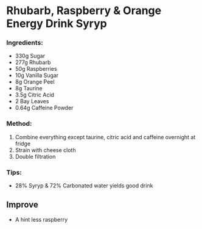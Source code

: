 # Rhubarb, Raspberry & Orange Energy Drink Syryp

### Ingredients:
- 330g Sugar
- 277g Rhubarb
- 50g Raspberries
- 10g Vanilla Sugar
- 8g Orange Peel 
- 8g Taurine
- 3.5g Citric Acid
- 2 Bay Leaves
- 0.64g Caffeine Powder

### Method:
1. Combine everything except taurine, citric acid and caffeine overnight at fridge
2. Strain with cheese cloth
3. Double filtration

### Tips:
- 28% Syryp & 72% Carbonated water yields good drink 

## Improve
- A hint less raspberry
